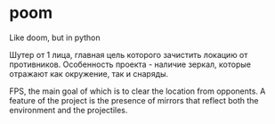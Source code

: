 # poom
Like doom, but in python

Шутер от 1 лица, главная цель которого зачистить локацию от противников.
Особенность проекта - наличие зеркал, которые отражают как окружение, так и снаряды.

FPS, the main goal of which is to clear the location from opponents.
A feature of the project is the presence of mirrors that reflect both the environment and the projectiles.
